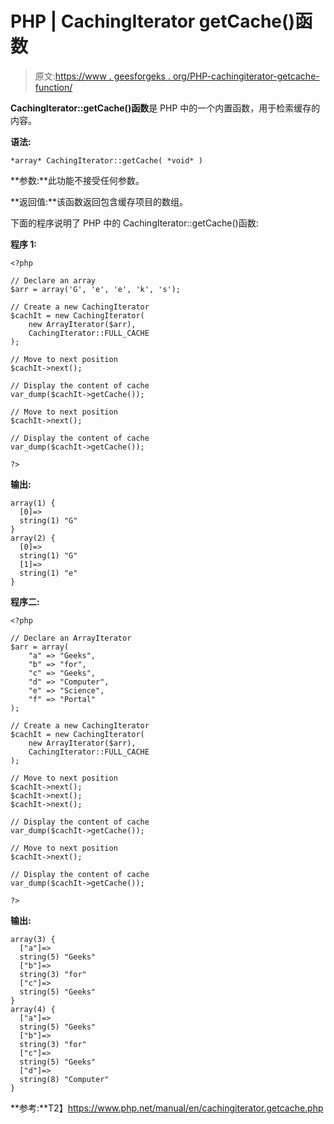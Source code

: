 # PHP | CachingIterator getCache()函数

> 原文:[https://www . geesforgeks . org/PHP-cachingiterator-getcache-function/](https://www.geeksforgeeks.org/php-cachingiterator-getcache-function/)

**CachingIterator::getCache()函数**是 PHP 中的一个内置函数，用于检索缓存的内容。

**语法:**

```
*array* CachingIterator::getCache( *void* )
```

**参数:**此功能不接受任何参数。

**返回值:**该函数返回包含缓存项目的数组。

下面的程序说明了 PHP 中的 CachingIterator::getCache()函数:

**程序 1:**

```
<?php

// Declare an array
$arr = array('G', 'e', 'e', 'k', 's');

// Create a new CachingIterator
$cachIt = new CachingIterator(
    new ArrayIterator($arr), 
    CachingIterator::FULL_CACHE
);

// Move to next position
$cachIt->next();

// Display the content of cache
var_dump($cachIt->getCache());

// Move to next position
$cachIt->next();

// Display the content of cache
var_dump($cachIt->getCache());

?>
```

**输出:**

```
array(1) {
  [0]=>
  string(1) "G"
}
array(2) {
  [0]=>
  string(1) "G"
  [1]=>
  string(1) "e"
}

```

**程序二:**

```
<?php

// Declare an ArrayIterator
$arr = array(
    "a" => "Geeks",
    "b" => "for",
    "c" => "Geeks",
    "d" => "Computer",
    "e" => "Science",
    "f" => "Portal"
);

// Create a new CachingIterator
$cachIt = new CachingIterator(
    new ArrayIterator($arr), 
    CachingIterator::FULL_CACHE
);

// Move to next position
$cachIt->next();
$cachIt->next();
$cachIt->next();

// Display the content of cache
var_dump($cachIt->getCache());

// Move to next position
$cachIt->next();

// Display the content of cache
var_dump($cachIt->getCache());

?>
```

**输出:**

```
array(3) {
  ["a"]=>
  string(5) "Geeks"
  ["b"]=>
  string(3) "for"
  ["c"]=>
  string(5) "Geeks"
}
array(4) {
  ["a"]=>
  string(5) "Geeks"
  ["b"]=>
  string(3) "for"
  ["c"]=>
  string(5) "Geeks"
  ["d"]=>
  string(8) "Computer"
}

```

**参考:**T2】https://www.php.net/manual/en/cachingiterator.getcache.php